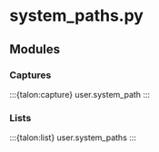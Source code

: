 # system_paths.py

## Modules

### Captures

:::{talon:capture} user.system_path
:::

### Lists

:::{talon:list} user.system_paths
:::
